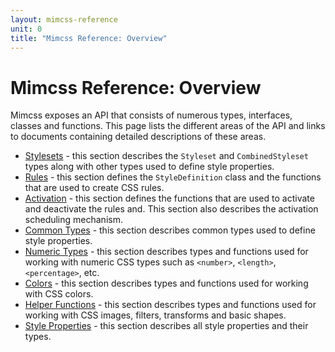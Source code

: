 ```yaml
---
layout: mimcss-reference
unit: 0
title: "Mimcss Reference: Overview"
---
```


# Mimcss Reference: Overview

Mimcss exposes an API that consists of numerous types, interfaces, classes and functions. This page lists the different areas of the API and links to documents containing detailed descriptions of these areas.


- [Stylesets](mimcss-reference-stylesets.html) - this section describes the `Styleset` and `CombinedStyleset` types along with other types used to define style properties.
- [Rules](mimcss-reference-rules.html) - this section defines the `StyleDefinition` class and the functions that are used to create CSS rules.
- [Activation](mimcss-reference-activation.html) - this section defines the functions that are used to activate and deactivate the rules and. This section also describes the activation scheduling mechanism.
- [Common Types](mimcss-reference-common-types.html) - this section describes common types used to define style properties.
- [Numeric Types](mimcss-reference-numeric-types.html) - this section describes types and functions used for working with numeric CSS types such as `<number>`, `<length>`, `<percentage>`, etc.
- [Colors](mimcss-reference-colors.html) - this section describes types and functions used for working with CSS colors.
- [Helper Functions](mimcss-reference-helper-functions.html) - this section describes types and functions used for working with CSS images, filters, transforms and basic shapes.
- [Style Properties](mimcss-reference-style-properties.html) - this section describes all style properties and their types.


